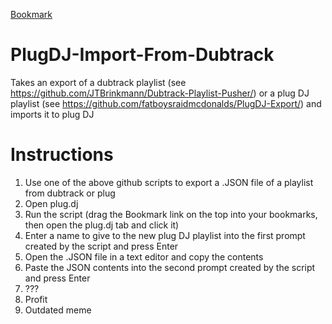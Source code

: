 <a href="javascript:void( /*Void used to prevent odd Chrome behavior with javascript bookmarklets */(function(){var gitFile = 'fatboysraidmcdonalds/PlugDJ-Import-From-Dubtrack/master/Source.js'; /*Change to the repo you wish to load*/var request = new XMLHttpRequest();request.onreadystatechange = function() {if (request.readyState === 4) {if (request.status === 200) {var run;try{run = new Function(request.responseText);}catch(err){alert(('Could not run GitHub code: ').concat(String(err)));}finally{if (typeof run == 'function'){run();}}} else {alert(('Could not complete GitHub pull: error ').concat(String(request.status)));}}};request.open('GET', ('https://main-primadonna.rhcloud.com/MAIN.php?action=HttpGet&content=https://raw.githubusercontent.com/').concat(encodeURIComponent(gitFile)) , true);request.send(null);}()));">Bookmark</a>

# PlugDJ-Import-From-Dubtrack

Takes an export of a dubtrack playlist (see https://github.com/JTBrinkmann/Dubtrack-Playlist-Pusher/) or a plug DJ playlist (see https://github.com/fatboysraidmcdonalds/PlugDJ-Export/) and imports it to plug DJ

# Instructions

1) Use one of the above github scripts to export a .JSON file of a playlist from dubtrack or plug <br />
2) Open plug.dj <br />
3) Run the script (drag the Bookmark link on the top into your bookmarks, then open the plug.dj tab and click it) <br />
4) Enter a name to give to the new plug DJ playlist into the first prompt created by the script and press Enter <br />
5) Open the .JSON file in a text editor and copy the contents <br />
6) Paste the JSON contents into the second prompt created by the script and press Enter <br />
7) ??? <br />
8) Profit <br />
9) Outdated meme

